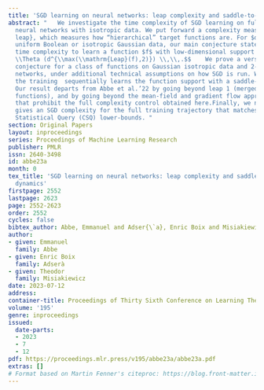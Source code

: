```yaml
---
title: 'SGD learning on neural networks: leap complexity and saddle-to-saddle dynamics'
abstract: "   We investigate the time complexity of SGD learning on fully-connected
  neural networks with isotropic data. We put forward a complexity measure,{\\it the
  leap}, which measures how “hierarchical” target functions are. For $d$-dimensional
  uniform Boolean or isotropic Gaussian data, our main conjecture states that the
  time complexity to learn a function $f$ with low-dimensional support is $$\\Tilde
  \\Theta (d^{\\max(\\mathrm{Leap}(f),2)}) \\,\\,.$$    We prove a version of this
  conjecture for a class of functions on Gaussian isotropic data and 2-layer neural
  networks, under additional technical assumptions on how SGD is run. We show that
  the training  sequentially learns the function support with a saddle-to-saddle dynamic.
  Our result departs from Abbe et al.’22 by going beyond leap 1 (merged-staircase
  functions), and by going beyond the mean-field and gradient flow approximations
  that prohibit the full complexity control obtained here.Finally, we note that this
  gives an SGD complexity for the full training trajectory that matches that of Correlational
  Statistical Query (CSQ) lower-bounds. "
section: Original Papers
layout: inproceedings
series: Proceedings of Machine Learning Research
publisher: PMLR
issn: 2640-3498
id: abbe23a
month: 0
tex_title: 'SGD learning on neural networks: leap complexity and saddle-to-saddle
  dynamics'
firstpage: 2552
lastpage: 2623
page: 2552-2623
order: 2552
cycles: false
bibtex_author: Abbe, Emmanuel and Adser{\`a}, Enric Boix and Misiakiewicz, Theodor
author:
- given: Emmanuel
  family: Abbe
- given: Enric Boix
  family: Adserà
- given: Theodor
  family: Misiakiewicz
date: 2023-07-12
address: 
container-title: Proceedings of Thirty Sixth Conference on Learning Theory
volume: '195'
genre: inproceedings
issued:
  date-parts:
  - 2023
  - 7
  - 12
pdf: https://proceedings.mlr.press/v195/abbe23a/abbe23a.pdf
extras: []
# Format based on Martin Fenner's citeproc: https://blog.front-matter.io/posts/citeproc-yaml-for-bibliographies/
---
```

